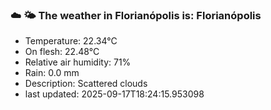 ### ☁️ 🌤️  The weather in Florianópolis is: Florianópolis

- Temperature: 22.34°C
- On flesh: 22.48°C
- Relative air humidity: 71%
- Rain: 0.0 mm
- Description: Scattered clouds
- last updated: 2025-09-17T18:24:15.953098

